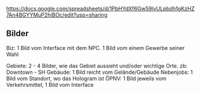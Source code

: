 https://docs.google.com/spreadsheets/d/1PbHYdXf6Gw59lvULpbdh1gKzHZ7An4BGYYMuP2hiBOc/edit?usp=sharing


## Bilder
Biz: 1 Bild vom Interface mit dem NPC.
    1 Bild vom einem Gewerbe seiner Wahl

Gebiete: 2 - 4 Bilder, wie das Gebiet aussieht und/oder wichtige Orte. zb: Downtown - SH
Gebäude: 1 Bild reicht vom Gelände/Gebäude
Nebenjobs: 1 Bild vom Standort, wo das Hologram ist
ÖPNV: 1 Bild jeweils vom Verkehrsmittel, 1 Bild vom Interface

